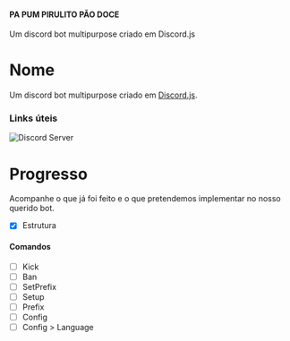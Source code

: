 #### PA PUM PIRULITO PÃO DOCE
Um discord bot multipurpose criado em Discord.js

# Nome
Um discord bot multipurpose criado em [Discord.js]().

### Links úteis
![Discord Server](https://discordapp.com/api/guilds/614084067499048984/widget.png?style=shield)

# Progresso
Acompanhe o que já foi feito e o que pretendemos implementar no nosso querido bot.

- [X] Estrutura

#### Comandos
- [ ] Kick
- [ ] Ban
- [ ] SetPrefix
- [ ] Setup
- [ ] Prefix
- [ ] Config
- [ ] Config > Language
